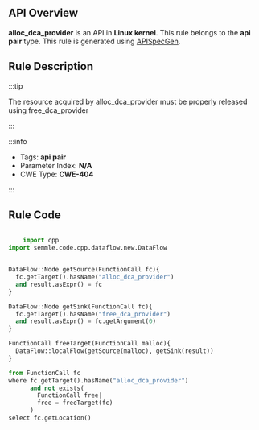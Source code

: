 ---
---


## API Overview
**alloc_dca_provider** is an API in **Linux kernel**. This rule belongs to the **api pair** type. This rule is generated using [APISpecGen](../../tools/APISpecGen).
## Rule Description

:::tip

The resource acquired by alloc_dca_provider must be properly released using free_dca_provider

:::

:::info

- Tags: **api pair**
- Parameter Index: **N/A**
- CWE Type: **CWE-404**

:::

## Rule Code
```python

    import cpp
import semmle.code.cpp.dataflow.new.DataFlow


DataFlow::Node getSource(FunctionCall fc){
  fc.getTarget().hasName("alloc_dca_provider")
  and result.asExpr() = fc
}

DataFlow::Node getSink(FunctionCall fc){
  fc.getTarget().hasName("free_dca_provider")
  and result.asExpr() = fc.getArgument(0)
}

FunctionCall freeTarget(FunctionCall malloc){
  DataFlow::localFlow(getSource(malloc), getSink(result))
}

from FunctionCall fc
where fc.getTarget().hasName("alloc_dca_provider")
      and not exists(
        FunctionCall free| 
        free = freeTarget(fc)
      )
select fc.getLocation()

    
```